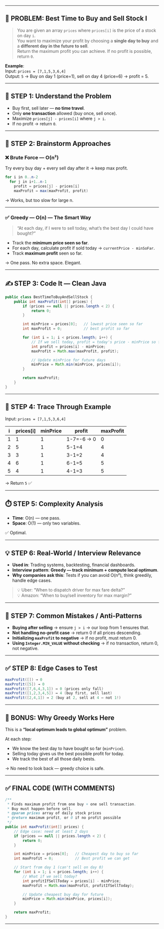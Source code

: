 

---

## 🎯 PROBLEM: Best Time to Buy and Sell Stock I

> You are given an array `prices` where `prices[i]` is the price of a stock on day `i`.  
> You want to maximize your profit by choosing a **single day to buy** and a **different day in the future to sell**.  
> Return the maximum profit you can achieve. If no profit is possible, return `0`.

**Example**:  
Input: `prices = [7,1,5,3,6,4]`  
Output: `5` → Buy on day 1 (price=1), sell on day 4 (price=6) → profit = 5.

---

## 🧠 STEP 1: Understand the Problem

- Buy first, sell later — **no time travel**.
- Only **one transaction** allowed (buy once, sell once).
- Maximize `prices[j] - prices[i]` where `j > i`.
- If no profit → return `0`.

---

## 🧩 STEP 2: Brainstorm Approaches

### ❌ Brute Force — O(n²)
Try every buy day + every sell day after it → keep max profit.

```java
for i in 0..n-2
  for j in i+1..n-1
    profit = prices[j] - prices[i]
    maxProfit = max(maxProfit, profit)
```

→ Works, but too slow for large n.

---

### ✅ Greedy — O(n) — The Smart Way

> “At each day, if I were to sell today, what’s the best day I could have bought?”

- Track the **minimum price seen so far**.
- For each day, calculate profit if sold today → `currentPrice - minSoFar`.
- Track **maximum profit** seen so far.

→ One pass. No extra space. Elegant.

---

## ✍️ STEP 3: Code It — Clean Java

```java
public class BestTimeToBuyAndSellStock {
    public int maxProfit(int[] prices) {
        if (prices == null || prices.length < 2) {
            return 0;
        }

        int minPrice = prices[0];   // lowest price seen so far
        int maxProfit = 0;          // best profit so far

        for (int i = 1; i < prices.length; i++) {
            // If we sell today, profit = today's price - minPrice so far
            int profit = prices[i] - minPrice;
            maxProfit = Math.max(maxProfit, profit);

            // Update minPrice for future days
            minPrice = Math.min(minPrice, prices[i]);
        }

        return maxProfit;
    }
}
```

---

## 🧪 STEP 4: Trace Through Example

Input: `prices = [7,1,5,3,6,4]`

| i | prices[i] | minPrice | profit | maxProfit |
|---|-----------|----------|--------|-----------|
| 1 | 1         | 1        | 1-7=-6 → 0 | 0     |
| 2 | 5         | 1        | 5-1=4  | 4         |
| 3 | 3         | 1        | 3-1=2  | 4         |
| 4 | 6         | 1        | 6-1=5  | 5         |
| 5 | 4         | 1        | 4-1=3  | 5         |

→ Return `5` ✅

---

## ⏱️ STEP 5: Complexity Analysis

- **Time**: O(n) — one pass.
- **Space**: O(1) — only two variables.

✅ Optimal.

---

## 💡 STEP 6: Real-World / Interview Relevance

- **Used in**: Trading systems, backtesting, financial dashboards.
- **Interview pattern**: **Greedy — track minimum + compute local optimum**.
- **Why companies ask this**: Tests if you can avoid O(n²), think greedily, handle edge cases.

> 💡 Uber: “When to dispatch driver for max fare delta?”  
> 💡 Amazon: “When to buy/sell inventory for max margin?”

---

## 🚫 STEP 7: Common Mistakes / Anti-Patterns

- **Buying after selling** → ensure `j > i` → our loop from 1 ensures that.
- **Not handling no-profit case** → return 0 if all prices descending.
- **Initializing `maxProfit` to negative** → if no profit, must return 0.
- **Using `Integer.MIN_VALUE` without checking** → if no transaction, return 0, not negative.

---

## ✅ STEP 8: Edge Cases to Test

```java
maxProfit([]) → 0
maxProfit([5]) → 0
maxProfit([7,6,4,3,1]) → 0 (prices only fall)
maxProfit([1,2,3,4,5]) → 4 (buy first, sell last)
maxProfit([2,4,1]) → 2 (buy at 2, sell at 4 — not 1!)
```

---

## 🧠 BONUS: Why Greedy Works Here

This is a **“local optimum leads to global optimum”** problem.

At each step:
- We know the best day to have bought so far (`minPrice`).
- Selling today gives us the best possible profit for today.
- We track the best of all those daily bests.

→ No need to look back — greedy choice is safe.

---

## ✅ FINAL CODE (WITH COMMENTS)

```java
/**
 * Finds maximum profit from one buy + one sell transaction.
 * Buy must happen before sell.
 * @param prices array of daily stock prices
 * @return maximum profit, or 0 if no profit possible
 */
public int maxProfit(int[] prices) {
    // Edge case: need at least 2 days
    if (prices == null || prices.length < 2) {
        return 0;
    }

    int minPrice = prices[0];   // Cheapest day to buy so far
    int maxProfit = 0;          // Best profit we can get

    // Start from day 1 (can't sell on day 0)
    for (int i = 1; i < prices.length; i++) {
        // What if we sell today?
        int profitIfSellToday = prices[i] - minPrice;
        maxProfit = Math.max(maxProfit, profitIfSellToday);

        // Update cheapest buy day for future
        minPrice = Math.min(minPrice, prices[i]);
    }

    return maxProfit;
}
```

---
